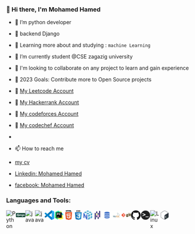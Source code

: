 ### 👋 Hi there, I'm Mohamed Hamed 
- 👀 I’m  python developer  
- 👀 backend Django
- 🌱 Learning more about and studying :   `machine Learning`
- 🌱 I’m currently student @CSE zagazig university 
- 💞️ I'm looking to collaborate on any project to learn and gain experience
- 🥅 2023 Goals: Contribute more to Open Source projects

- 🚀 [My Leetcode Account](https://leetcode.com/Mohamedh/)
- 🚀 [My Hackerrank Account](https://www.hackerrank.com/mh1779371)
- 🚀 [My codeforces Account](https://codeforces.com/profile/Mohamed_Hamed)
- 🚀 [My codechef Account](https://www.codechef.com/users/mohamedh)
- 
- 📫 How to reach me 
- [my cv ](https://drive.google.com/file/d/1uXJ1_DBNM9w8wCo5P2ccO0kSMcxJwGnR/view?usp=share_link)
- [Linkedin: Mohamed Hamed](https://www.linkedin.com/in/mohamed-hamed-b0392b198/)
- [facebook: Mohamed Hamed](https://www.facebook.com/profile.php?id=100038680703842)

### Languages and Tools:
[<img align="left" alt="Python" width="26px" src="https://github.com/abranhe/programming-languages-logos/blob/master/src/python/python_128x128.png" />]()
[<img align="left" alt="Django" width="26px" src="https://github.com/devicons/devicon/blob/master/icons/django/django-original.svg" />]()
[<img align="left" alt="java" width="26px" src="https://github.com/abrahamcalf/programming-languages-logos/blob/master/src/java/java.png" />]()
[<img align="left" alt="java" width="26px" src="https://github.com/abrahamcalf/programming-languages-logos/blob/master/src/cpp/cpp.png" />]()

[<img align="left" alt="Visual Studio Code" width="26px" src="https://raw.githubusercontent.com/github/explore/80688e429a7d4ef2fca1e82350fe8e3517d3494d/topics/visual-studio-code/visual-studio-code.png" />]()
[<img align="left" alt="Pycharm" width="26px" src="https://github.com/devicons/devicon/blob/master/icons/pycharm/pycharm-original.svg" />]()

[<img align="left" alt="HTML5" width="26px" src="https://raw.githubusercontent.com/github/explore/80688e429a7d4ef2fca1e82350fe8e3517d3494d/topics/html/html.png" />]()
[<img align="left" alt="CSS3" width="26px" src="https://raw.githubusercontent.com/github/explore/80688e429a7d4ef2fca1e82350fe8e3517d3494d/topics/css/css.png" />]()

[<img align="left" alt="Numpy" width="26px" src="https://github.com/devicons/devicon/blob/master/icons/numpy/numpy-original.svg" />]()
[<img align="left" alt="Panda" width="26px" src="https://github.com/devicons/devicon/blob/master/icons/pandas/pandas-original.svg" />]()

[<img align="left" alt="SQL" width="26px" src="https://raw.githubusercontent.com/github/explore/80688e429a7d4ef2fca1e82350fe8e3517d3494d/topics/sql/sql.png" />]()
[<img align="left" alt="MySQL" width="26px" src="https://raw.githubusercontent.com/github/explore/80688e429a7d4ef2fca1e82350fe8e3517d3494d/topics/mysql/mysql.png" />]()
[<img align="left" alt="Git" width="26px" src="https://raw.githubusercontent.com/github/explore/80688e429a7d4ef2fca1e82350fe8e3517d3494d/topics/git/git.png" />]()
[<img align="left" alt="GitHub" width="26px" src="https://raw.githubusercontent.com/github/explore/78df643247d429f6cc873026c0622819ad797942/topics/github/github.png" />]()
[<img align="left" alt="Terminal" width="26px" src="https://raw.githubusercontent.com/github/explore/80688e429a7d4ef2fca1e82350fe8e3517d3494d/topics/terminal/terminal.png" />]()
[<img align="left" alt="Linux" width="26px" src="https://raw.githubusercontent.com/simple-icons/simple-icons/c4d9d3fee42301facaf14e44adb3183a5fb7d068/icons/linux.svg" />]()
[<img align="left" alt="Bash" width="26px" src="https://github.com/devicons/devicon/blob/master/icons/bash/bash-original.svg" />]()


<br />


